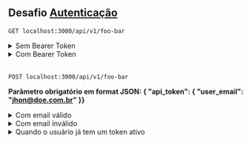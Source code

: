 ## Desafio <a href="https://github.com/backend-br/desafios/blob/master/authentication/PROBLEM.md" target="_blank">Autenticação</a>

`GET localhost:3000/api/v1/foo-bar`

<details>
    <summary>Sem Bearer Token</summary>
    <p>Status http: 401</p>
    <p>Body: { "message": "Missing or invalid token, to generate a token go to: /api/v1/generate_token" }</p>
</details>

<details>
    <summary>Com Bearer Token</summary>
    <p>Status http: 204 (no content)</p>
</details><br>

`POST localhost:3000/api/v1/foo-bar`

<b>Parâmetro obrigatório em format **JSON**: { "api_token": { "user_email": "jhon@doe.com.br" }}</b>

<details>
    <summary>Com email válido</summary>
    <p>Status http: 201</p>
    <p>Body: { "Bearer token": "1239823", "expires_at": "expiration date" }</p>
</details>

<details>
    <summary>Com email inválido</summary>
    <p>Status http: 422</p>
    <p>Body: { "user_email": ['is invalid']}</p>
</details>

<details>
    <summary>Quando o usuário já tem um token ativo</summary>
    <p>Status http: 200</p>
    <p>Body: { "Bearer token": "1239823", "expires_at": "expiration date" }</p>
</details>

